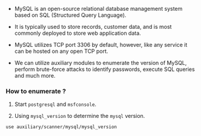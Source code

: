 
+ MySQL is an open-source relational database management system based on SQL (Structured Query Language).

+ It is typically used to store records, customer data, and is most commonly deployed to store web application data.

+ MySQL utilizes TCP port 3306 by default, however, like any service it can be hosted on any open TCP port.

+ We can utilize auxiliary modules to enumerate the version of MySQL, perform brute-force attacks to identify passwords, execute SQL queries and much more.

### How to enumerate ?

1.  Start `postgresql` and `msfconsole`.

2. Using `mysql_version` to determine the `mysql` version.
```
use auxiliary/scanner/mysql/mysql_version
```

